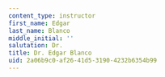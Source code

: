 ```yaml
---
content_type: instructor
first_name: Edgar
last_name: Blanco
middle_initial: ''
salutation: Dr.
title: Dr. Edgar Blanco
uid: 2a06b9c0-af26-41d5-3190-4232b6354b99
---
```

